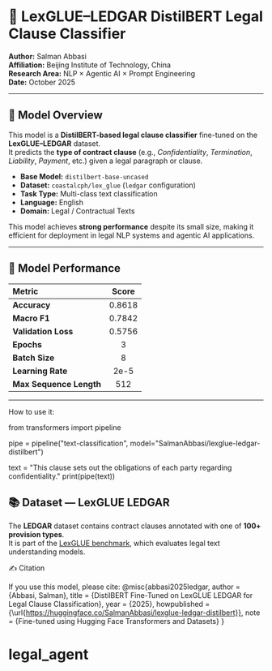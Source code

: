 # 🧠 LexGLUE–LEDGAR DistilBERT Legal Clause Classifier

**Author:** Salman Abbasi  
**Affiliation:** Beijing Institute of Technology, China  
**Research Area:** NLP × Agentic AI × Prompt Engineering  
**Date:** October 2025  

---

## 📝 Model Overview

This model is a **DistilBERT-based legal clause classifier** fine-tuned on the **LexGLUE–LEDGAR** dataset.  
It predicts the **type of contract clause** (e.g., *Confidentiality*, *Termination*, *Liability*, *Payment*, etc.) given a legal paragraph or clause.

- **Base Model:** `distilbert-base-uncased`  
- **Dataset:** `coastalcph/lex_glue` (`ledgar` configuration)  
- **Task Type:** Multi-class text classification  
- **Language:** English  
- **Domain:** Legal / Contractual Texts  

This model achieves **strong performance** despite its small size, making it efficient for deployment in legal NLP systems and agentic AI applications.

---

## 🚀 Model Performance

| Metric | Score |
|:--------|:------:|
| **Accuracy** | 0.8618 |
| **Macro F1** | 0.7842 |
| **Validation Loss** | 0.5756 |
| **Epochs** | 3 |
| **Batch Size** | 8 |
| **Learning Rate** | 2e-5 |
| **Max Sequence Length** | 512 |

---
How to use it:

from transformers import pipeline

pipe = pipeline("text-classification", model="SalmanAbbasi/lexglue-ledgar-distilbert")

text = "This clause sets out the obligations of each party regarding confidentiality."
print(pipe(text))


## 📚 Dataset — LexGLUE LEDGAR

The **LEDGAR** dataset contains contract clauses annotated with one of **100+ provision types**.  
It is part of the [LexGLUE benchmark](https://huggingface.co/datasets/coastalcph/lex_glue), which evaluates legal text understanding models.

✍️ Citation

If you use this model, please cite:
@misc{abbasi2025ledgar,
  author = {Abbasi, Salman},
  title = {DistilBERT Fine-Tuned on LexGLUE LEDGAR for Legal Clause Classification},
  year = {2025},
  howpublished = {\url{https://huggingface.co/SalmanAbbasi/lexglue-ledgar-distilbert}},
  note = {Fine-tuned using Hugging Face Transformers and Datasets}
}


# legal_agent
